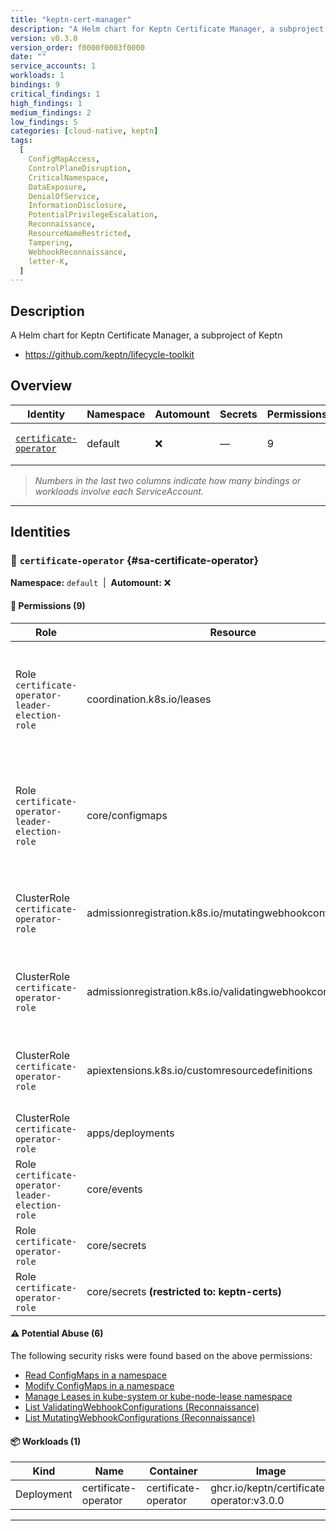 ```yaml
---
title: "keptn-cert-manager"
description: "A Helm chart for Keptn Certificate Manager, a subproject of Keptn"
version: v0.3.0
version_order: f0000f0003f0000
date: ""
service_accounts: 1
workloads: 1
bindings: 9
critical_findings: 1
high_findings: 1
medium_findings: 2
low_findings: 5
categories: [cloud-native, keptn]
tags:
  [
    ConfigMapAccess,
    ControlPlaneDisruption,
    CriticalNamespace,
    DataExposure,
    DenialOfService,
    InformationDisclosure,
    PotentialPrivilegeEscalation,
    Reconnaissance,
    ResourceNameRestricted,
    Tampering,
    WebhookReconnaissance,
    letter-K,
  ]
---
```


## Description

A Helm chart for Keptn Certificate Manager, a subproject of Keptn

- https://github.com/keptn/lifecycle-toolkit

## Overview

| Identity                                           | Namespace | Automount | Secrets | Permissions | Workloads | Risk                    |
| -------------------------------------------------- | --------- | --------- | ------- | ----------- | --------- | ----------------------- |
| [`certificate-operator`](#sa-certificate-operator) | default   | ❌        | —       | 9           | 1         | {{< risk "Critical" >}} |

> _Numbers in the last two columns indicate how many bindings or workloads involve each ServiceAccount._

---

## Identities

### 🤖 `certificate-operator` {#sa-certificate-operator}

**Namespace:** `default`  |  **Automount:** ❌

#### 🔑 Permissions (9)

| Role                                             | Resource                                                     | Verbs                                                 | Risk                  | Tags                                                                                                                                                            |
| ------------------------------------------------ | ------------------------------------------------------------ | ----------------------------------------------------- | --------------------- | --------------------------------------------------------------------------------------------------------------------------------------------------------------- |
| Role `certificate-operator-leader-election-role` | coordination.k8s.io/leases                                   | create · delete · get · list · patch · update · watch | {{< risk Critical >}} | {{< tag "ControlPlaneDisruption" >}} {{< tag "CriticalNamespace" >}} {{< tag "DenialOfService" >}} {{< tag "Tampering" >}}                                      |
| Role `certificate-operator-leader-election-role` | core/configmaps                                              | create · delete · get · list · patch · update · watch | {{< risk High >}}     | {{< tag "ConfigMapAccess" >}} {{< tag "DataExposure" >}} {{< tag "InformationDisclosure" >}} {{< tag "PotentialPrivilegeEscalation" >}} {{< tag "Tampering" >}} |
| ClusterRole `certificate-operator-role`          | admissionregistration.k8s.io/mutatingwebhookconfigurations   | get · list · patch · update · watch                   | {{< risk Medium >}}   | {{< tag "InformationDisclosure" >}} {{< tag "Reconnaissance" >}} {{< tag "WebhookReconnaissance" >}}                                                            |
| ClusterRole `certificate-operator-role`          | admissionregistration.k8s.io/validatingwebhookconfigurations | get · list · patch · update · watch                   | {{< risk Medium >}}   | {{< tag "InformationDisclosure" >}} {{< tag "Reconnaissance" >}} {{< tag "WebhookReconnaissance" >}}                                                            |
| ClusterRole `certificate-operator-role`          | apiextensions.k8s.io/customresourcedefinitions               | get · list · patch · update · watch                   | {{< risk Low >}}      |                                                                                                                                                                 |
| ClusterRole `certificate-operator-role`          | apps/deployments                                             | get · list · watch                                    | {{< risk Low >}}      |                                                                                                                                                                 |
| Role `certificate-operator-leader-election-role` | core/events                                                  | create · patch                                        | {{< risk Low >}}      |                                                                                                                                                                 |
| Role `certificate-operator-role`                 | core/secrets                                                 | create · list · watch                                 | {{< risk Low >}}      |                                                                                                                                                                 |
| Role `certificate-operator-role`                 | core/secrets **(restricted to: keptn-certs)**                | get · patch · update                                  | {{< risk Low >}}      | {{< tag "ResourceNameRestricted" >}}                                                                                                                            |

#### ⚠️ Potential Abuse (6)

The following security risks were found based on the above permissions:

- [Read ConfigMaps in a namespace](/rules/1023)
- [Modify ConfigMaps in a namespace](/rules/1025)
- [Manage Leases in kube-system or kube-node-lease namespace](/rules/1081)
- [List ValidatingWebhookConfigurations (Reconnaissance)](/rules/1083)
- [List MutatingWebhookConfigurations (Reconnaissance)](/rules/1084)

#### 📦 Workloads (1)

| Kind       | Name                 | Container            | Image                                     |
| ---------- | -------------------- | -------------------- | ----------------------------------------- |
| Deployment | certificate-operator | certificate-operator | ghcr.io/keptn/certificate-operator:v3.0.0 |

---

